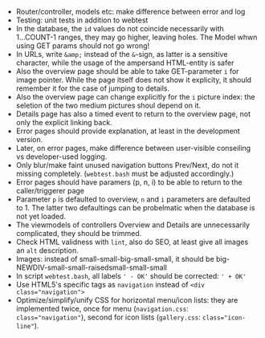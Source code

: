  - Router/controller, models etc: make difference between error and log
 - Testing: unit tests in addition to webtest
 - In the database, the `id` values do not coincide necessarily with 1...COUNT-1 ranges, they may go higher, leaving holes. The Model whwn using GET params should not go wrong!
 - In URLs, write `&amp;` instead of the `&`-sign, as latter is a sensitive character, while the usage of the ampersand HTML-entity is safer
 - Also the overview page should be able to take GET-parameter `i` for image pointer. While the page itself does not show it explicity, it should remember it for the case of jumping to details.
 - Also the overview page can change explicitly for the `i` picture index: the seletion of the two medium pictures shoul depend on it.
 - Details page has also a timed event to return to the overview page, not only the explicit linking back.
 - Error pages should provide explanation, at least in the development version.
 - Later, on error pages, make difference between user-visible conseiling vs developer-used logging.
 - Only blur/make faint unused navigation buttons Prev/Next, do not it missing completely. (`webtest.bash` must be adjusted accordingly.)
 - Error pages should have paramers (p, n, i) to be able to return to the caller/triggerer page
 - Parameter `p` is defaulted to overview, `n` and `i` parameters are defaulted to 1. The latter two defaultings can be probelmatic when the database is not yet loaded.
 - The viewmodels of controllers Overview and Details are unnecessarily complicated, they should be trimmed.
 - Check HTML validness with `lint`, also do SEO, at least give all images an `alt` description.
 - Images: instead of small-small-big-small-small, it should be big-NEWDIV-small-small-raisedsmall-small-small
 - In script `webtest.bash`, all labels `' - OK'` should be corrected: `' + OK'`
 - Use HTML5's specific tags as `navigation` instead of `<div class="navigation">`
 - Optimize/simplify/unify CSS for horizontal menu/icon lists: they are implemented twice, once for menu (`navigation.css`: `class="navigation"`), second for icon lists (`gallery.css`: `class="icon-line"`).
